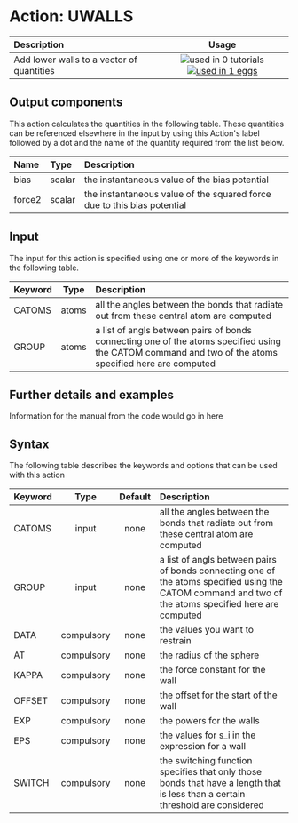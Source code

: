 # Action: UWALLS

| Description    | Usage |
|:--------|:--------:|
| Add lower walls to a vector of quantities | ![used in 0 tutorials](https://img.shields.io/badge/tutorials-0-red.svg)[![used in 1 eggs](https://img.shields.io/badge/nest-1-green.svg)](https://www.plumed-nest.org/browse.html?search=UWALLS) | 

## Output components

This action calculates the quantities in the following table.  These quantities can be referenced elsewhere in the input by using this Action's label followed by a dot and the name of the quantity required from the list below.

| Name | Type | Description |
|:-------|:-----|:-------|
| bias | scalar | the instantaneous value of the bias potential | 
| force2 | scalar | the instantaneous value of the squared force due to this bias potential | 


## Input

The input for this action is specified using one or more of the keywords in the following table.

| Keyword |  Type | Description |
|:--------|:------:|:-----------|
| CATOMS | atoms | all the angles between the bonds that radiate out from these central atom are computed |
| GROUP | atoms | a list of angls between pairs of bonds connecting one of the atoms specified using the CATOM command and two of the atoms specified here are computed |


## Further details and examples 
Information for the manual from the code would go in here 
## Syntax 
The following table describes the keywords and options that can be used with this action 

| Keyword | Type | Default | Description |
|:-------|:----:|:-------:|:-----------|
| CATOMS | input | none | all the angles between the bonds that radiate out from these central atom are computed |
| GROUP | input | none | a list of angls between pairs of bonds connecting one of the atoms specified using the CATOM command and two of the atoms specified here are computed |
| DATA | compulsory | none | the values you want to restrain |
| AT | compulsory | none | the radius of the sphere |
| KAPPA | compulsory | none | the force constant for the wall |
| OFFSET | compulsory | none |  the offset for the start of the wall |
| EXP | compulsory | none |  the powers for the walls |
| EPS | compulsory | none |  the values for s_i in the expression for a wall |
| SWITCH | compulsory | none | the switching function specifies that only those bonds that have a length that is less than a certain threshold are considered |
